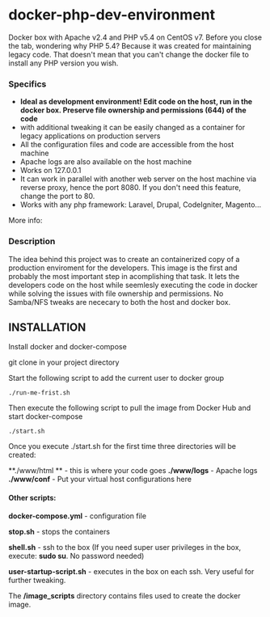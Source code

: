 # docker-php-dev-environment
Docker box with Apache v2.4 and PHP v5.4 on CentOS v7. Before you close the tab, wondering why PHP 5.4? Because it was created for maintaining legacy code. That doesn't mean that you can't change the docker file to install any PHP version you wish.

### Specifics
- **Ideal as development environment! Edit code on the host, run in the docker box. Preserve file ownership and permissions (644) of the code**
- with additional tweaking it can be easily changed as a container for legacy applications on production servers
- All the configuration files and code are accessible from the host machine
- Apache logs are also available on the host machine
- Works on 127.0.0.1
- It can work in parallel with another web server on the host machine via reverse proxy, hence the port 8080. If you don't need this feature, change the port to 80.
- Works with any php framework: Laravel, Drupal, CodeIgniter, Magento...

More info:

### Description

The idea behind this project was to create an containerized copy of a production enviroment for the developers. This image is the first and probably the most important step in acomplishing that task. It lets the developers code on the host while seemlesly executing the code in docker while solving the issues with file ownership and permissions.
No Samba/NFS tweaks are nececary to  both the host and docker box.

## INSTALLATION
Install docker and docker-compose

git clone in your project directory

Start the following script to add the current user to docker group

	./run-me-frist.sh

Then execute the following script to pull the image from Docker Hub and start docker-compose

	./start.sh

Once you execute ./start.sh for the first time three directories will be created:

**./www/html ** - this is where your code goes
**./www/logs** - Apache logs
**./www/conf** - Put your virtual host configurations here

#### Other scripts:

**docker-compose.yml** - configuration file

**stop.sh** - stops the containers

**shell.sh** - ssh to the box (If you need super user privileges in the box, execute: **sudo su**. No password needed)

**user-startup-script.sh** - executes in the box on each ssh. Very useful for further tweaking.

The **/image_scripts** directory contains files used to create the docker image.

